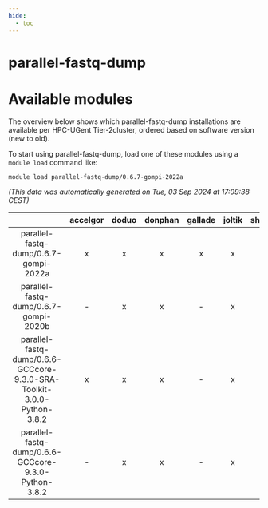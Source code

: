 ```yaml
---
hide:
  - toc
---
```


parallel-fastq-dump
===================

# Available modules


The overview below shows which parallel-fastq-dump installations are available per HPC-UGent Tier-2cluster, ordered based on software version (new to old).

To start using parallel-fastq-dump, load one of these modules using a `module load` command like:

```shell
module load parallel-fastq-dump/0.6.7-gompi-2022a
```

*(This data was automatically generated on Tue, 03 Sep 2024 at 17:09:38 CEST)*  

| |accelgor|doduo|donphan|gallade|joltik|shinx|skitty|
| :---: | :---: | :---: | :---: | :---: | :---: | :---: | :---: |
|parallel-fastq-dump/0.6.7-gompi-2022a|x|x|x|x|x|-|x|
|parallel-fastq-dump/0.6.7-gompi-2020b|-|x|x|-|x|-|x|
|parallel-fastq-dump/0.6.6-GCCcore-9.3.0-SRA-Toolkit-3.0.0-Python-3.8.2|x|x|x|-|x|-|x|
|parallel-fastq-dump/0.6.6-GCCcore-9.3.0-Python-3.8.2|-|x|x|-|x|-|x|
